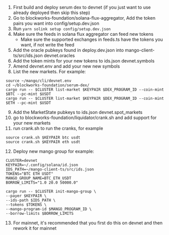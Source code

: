 1. First build and deploy serum dex to devnet (if you just want to use already deployed then skip this step)
2. Go to blockworks-foundation/solana-flux-aggregator, Add the token pairs you want into config/setup.dev.json
3. Run `yarn solink setup config/setup.dev.json`
4. Make sure the feeds in solana flux aggregator can feed new tokens
   * Make sure the supported exchanges in feeds.ts have the tokens you want, if not write the feed
5. Add the oracle pubkeys found in deploy.dev.json into mango-client-ts/src/ids.json devnet.oracles
6. Add the token mints for your new tokens to ids.json devnet.symbols
7. Amend devnet.env and add your new new symbols
8. List the new markets. For example:

```
source ~/mango/cli/devnet.env
cd ~/blockworks-foundation/serum-dex/
cargo run -- $CLUSTER list-market $KEYPAIR $DEX_PROGRAM_ID --coin-mint $BTC --pc-mint $USDT
cargo run -- $CLUSTER list-market $KEYPAIR $DEX_PROGRAM_ID --coin-mint $ETH --pc-mint $USDT
```

9. Add the MarketState pubkeys to ids.json devnet.spot_markets
10. go to blockworks-foundation/liquidator/crank.sh and add support for your new markets
11. run crank.sh to run the cranks, for example
```
source crank.sh $KEYPAIR btc usdt
source crank.sh $KEYPAIR eth usdt
```
12. Deploy new mango group for example:
```
CLUSTER=devnet
KEYPAIR=~/.config/solana/id.json
IDS_PATH=~/mango-client-ts/src/ids.json
TOKENS="BTC ETH USDT"
MANGO_GROUP_NAME=BTC_ETH_USDT
BORROW_LIMITS="1.0 20.0 50000.0"

cargo run -- $CLUSTER init-mango-group \
--payer $KEYPAIR \
--ids-path $IDS_PATH \
--tokens $TOKENS \
--mango-program-id $MANGO_PROGRAM_ID \
--borrow-limits $BORROW_LIMITS
```

13. For mainnet, it's recommended that you first do this on devnet and then rework it for mainnet